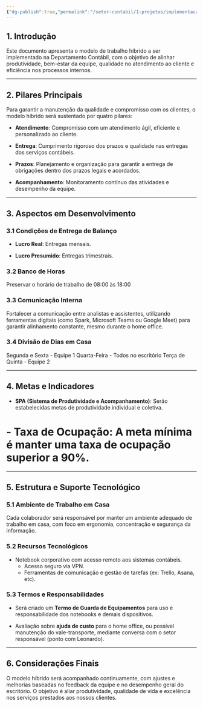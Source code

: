 ```yaml
---
{"dg-publish":true,"permalink":"/setor-contabil/1-projetos/implementacao-modelo-de-trabalho-hibrido/","dgPassFrontmatter":true}
---
```



## **1. Introdução**

Este documento apresenta o modelo de trabalho híbrido a ser implementado na Departamento Contábil, com o objetivo de alinhar produtividade, bem-estar da equipe, qualidade no atendimento ao cliente e eficiência nos processos internos.

---

## **2. Pilares Principais**

Para garantir a manutenção da qualidade e compromisso com os clientes, o modelo híbrido será sustentado por quatro pilares:

- **Atendimento**: Compromisso com um atendimento ágil, eficiente e personalizado ao cliente.
    
- **Entrega**: Cumprimento rigoroso dos prazos e qualidade nas entregas dos serviços contábeis.
    
- **Prazos**: Planejamento e organização para garantir a entrega de obrigações dentro dos prazos legais e acordados.
    
- **Acompanhamento**: Monitoramento contínuo das atividades e desempenho da equipe.
    
---

## **3. Aspectos em Desenvolvimento**

### **3.1 Condições de Entrega de Balanço**

- **Lucro Real**: Entregas mensais.
    
- **Lucro Presumido**: Entregas trimestrais.
    

### **3.2 Banco de Horas**

Preservar o horário de trabalho de 08:00 às 18:00

### **3.3 Comunicação Interna**

Fortalecer a comunicação entre analistas e assistentes, utilizando ferramentas digitais (como Spark, Microsoft Teams ou Google Meet) para garantir alinhamento constante, mesmo durante o home office.

### **3.4 Divisão de Dias em Casa**

Segunda e Sexta - Equipe 1
Quarta-Feira - Todos no escritório
Terça de Quinta - Equipe 2

---

## **4. Metas e Indicadores**

- **SPA (Sistema de Produtividade e Acompanhamento)**: Serão estabelecidas metas de produtividade individual e coletiva.
    
# - **Taxa de Ocupação**: A meta mínima é manter uma taxa de ocupação superior a 90%.
    

---

## **5. Estrutura e Suporte Tecnológico**

### **5.1 Ambiente de Trabalho em Casa**

Cada colaborador será responsável por manter um ambiente adequado de trabalho em casa, com foco em ergonomia, concentração e segurança da informação.

### **5.2 Recursos Tecnológicos**

- Notebook corporativo com acesso remoto aos sistemas contábeis.
    - Acesso seguro via VPN.
    - Ferramentas de comunicação e gestão de tarefas (ex: Trello, Asana, etc).
    
### **5.3 Termos e Responsabilidades**

- Será criado um **Termo de Guarda de Equipamentos** para uso e responsabilidade dos notebooks e demais dispositivos.
    
- Avaliação sobre **ajuda de custo** para o home office, ou possível manutenção do vale-transporte, mediante conversa com o setor responsável (ponto com Leonardo).
    

---

## **6. Considerações Finais**

O modelo híbrido será acompanhado continuamente, com ajustes e melhorias baseadas no feedback da equipe e no desempenho geral do escritório. O objetivo é aliar produtividade, qualidade de vida e excelência nos serviços prestados aos nossos clientes.